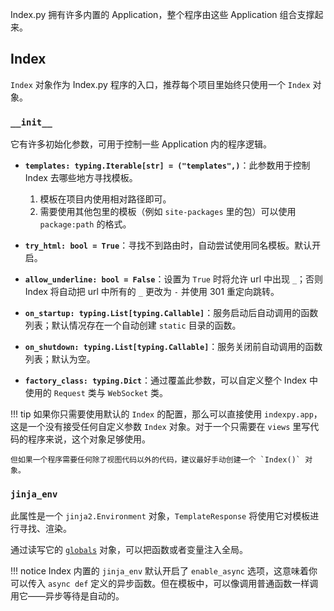 Index.py 拥有许多内置的 Application，整个程序由这些 Application 组合支撑起来。

## Index

`Index` 对象作为 Index.py 程序的入口，推荐每个项目里始终只使用一个 `Index` 对象。

### `__init__`

它有许多初始化参数，可用于控制一些 Application 内的程序逻辑。

- **`templates: typing.Iterable[str] = ("templates",)`**：此参数用于控制 Index 去哪些地方寻找模板。

    1. 模板在项目内使用相对路径即可。
    2. 需要使用其他包里的模板（例如 `site-packages` 里的包）可以使用 `package:path` 的格式。

- **`try_html: bool = True`**：寻找不到路由时，自动尝试使用同名模板。默认开启。

- **`allow_underline: bool = False`**：设置为 `True` 时将允许 url 中出现 `_`；否则 Index 将自动把 url 中所有的 `_` 更改为 `-` 并使用 301 重定向跳转。

- **`on_startup: typing.List[typing.Callable]`**：服务启动后自动调用的函数列表；默认情况存在一个自动创建 `static` 目录的函数。

- **`on_shutdown: typing.List[typing.Callable]`**：服务关闭前自动调用的函数列表；默认为空。

- **`factory_class: typing.Dict`**：通过覆盖此参数，可以自定义整个 Index 中使用的 `Request` 类与 `WebSocket` 类。

!!! tip
    如果你只需要使用默认的 `Index` 的配置，那么可以直接使用 `indexpy.app`，这是一个没有接受任何自定义参数 `Index` 对象。对于一个只需要在 `views` 里写代码的程序来说，这个对象足够使用。

    但如果一个程序需要任何除了视图代码以外的代码，建议最好手动创建一个 `Index()` 对象。

### `jinja_env`

此属性是一个 `jinja2.Environment` 对象，`TemplateResponse` 将使用它对模板进行寻找、渲染。

通过读写它的 [`globals`](https://jinja.palletsprojects.com/en/2.11.x/api/#jinja2.Environment.globals) 对象，可以把函数或者变量注入全局。

!!! notice
    Index 内置的 `jinja_env` 默认开启了 `enable_async` 选项，这意味着你可以传入 `async def` 定义的异步函数。但在模板中，可以像调用普通函数一样调用它——异步等待是自动的。
